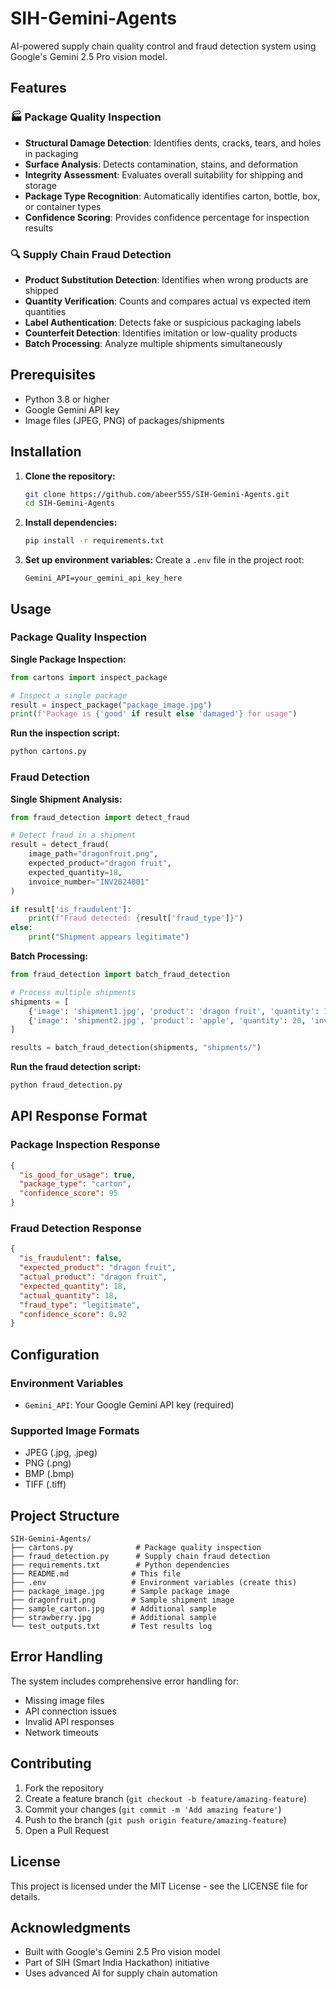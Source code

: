 # SIH-Gemini-Agents

AI-powered supply chain quality control and fraud detection system using Google's Gemini 2.5 Pro vision model.

## Features

### 🏭 Package Quality Inspection

- **Structural Damage Detection**: Identifies dents, cracks, tears, and holes in packaging
- **Surface Analysis**: Detects contamination, stains, and deformation
- **Integrity Assessment**: Evaluates overall suitability for shipping and storage
- **Package Type Recognition**: Automatically identifies carton, bottle, box, or container types
- **Confidence Scoring**: Provides confidence percentage for inspection results

### 🔍 Supply Chain Fraud Detection

- **Product Substitution Detection**: Identifies when wrong products are shipped
- **Quantity Verification**: Counts and compares actual vs expected item quantities
- **Label Authentication**: Detects fake or suspicious packaging labels
- **Counterfeit Detection**: Identifies imitation or low-quality products
- **Batch Processing**: Analyze multiple shipments simultaneously

## Prerequisites

- Python 3.8 or higher
- Google Gemini API key
- Image files (JPEG, PNG) of packages/shipments

## Installation

1. **Clone the repository:**

   ```bash
   git clone https://github.com/abeer555/SIH-Gemini-Agents.git
   cd SIH-Gemini-Agents
   ```

2. **Install dependencies:**

   ```bash
   pip install -r requirements.txt
   ```

3. **Set up environment variables:**
   Create a `.env` file in the project root:
   ```
   Gemini_API=your_gemini_api_key_here
   ```

## Usage

### Package Quality Inspection

**Single Package Inspection:**

```python
from cartons import inspect_package

# Inspect a single package
result = inspect_package("package_image.jpg")
print(f"Package is {'good' if result else 'damaged'} for usage")
```

**Run the inspection script:**

```bash
python cartons.py
```

### Fraud Detection

**Single Shipment Analysis:**

```python
from fraud_detection import detect_fraud

# Detect fraud in a shipment
result = detect_fraud(
    image_path="dragonfruit.png",
    expected_product="dragon fruit",
    expected_quantity=18,
    invoice_number="INV2024001"
)

if result['is_fraudulent']:
    print(f"Fraud detected: {result['fraud_type']}")
else:
    print("Shipment appears legitimate")
```

**Batch Processing:**

```python
from fraud_detection import batch_fraud_detection

# Process multiple shipments
shipments = [
    {'image': 'shipment1.jpg', 'product': 'dragon fruit', 'quantity': 10, 'invoice': 'INV001'},
    {'image': 'shipment2.jpg', 'product': 'apple', 'quantity': 20, 'invoice': 'INV002'},
]

results = batch_fraud_detection(shipments, "shipments/")
```

**Run the fraud detection script:**

```bash
python fraud_detection.py
```

## API Response Format

### Package Inspection Response

```json
{
  "is_good_for_usage": true,
  "package_type": "carton",
  "confidence_score": 95
}
```

### Fraud Detection Response

```json
{
  "is_fraudulent": false,
  "expected_product": "dragon fruit",
  "actual_product": "dragon fruit",
  "expected_quantity": 18,
  "actual_quantity": 18,
  "fraud_type": "legitimate",
  "confidence_score": 0.92
}
```

## Configuration

### Environment Variables

- `Gemini_API`: Your Google Gemini API key (required)

### Supported Image Formats

- JPEG (.jpg, .jpeg)
- PNG (.png)
- BMP (.bmp)
- TIFF (.tiff)

## Project Structure

```
SIH-Gemini-Agents/
├── cartons.py              # Package quality inspection
├── fraud_detection.py      # Supply chain fraud detection
├── requirements.txt        # Python dependencies
├── README.md              # This file
├── .env                   # Environment variables (create this)
├── package_image.jpg      # Sample package image
├── dragonfruit.png        # Sample shipment image
├── sample_carton.jpg      # Additional sample
├── strawberry.jpg         # Additional sample
└── test_outputs.txt       # Test results log
```

## Error Handling

The system includes comprehensive error handling for:

- Missing image files
- API connection issues
- Invalid API responses
- Network timeouts

## Contributing

1. Fork the repository
2. Create a feature branch (`git checkout -b feature/amazing-feature`)
3. Commit your changes (`git commit -m 'Add amazing feature'`)
4. Push to the branch (`git push origin feature/amazing-feature`)
5. Open a Pull Request

## License

This project is licensed under the MIT License - see the LICENSE file for details.

## Acknowledgments

- Built with Google's Gemini 2.5 Pro vision model
- Part of SIH (Smart India Hackathon) initiative
- Uses advanced AI for supply chain automation
